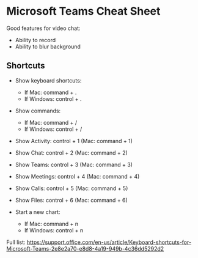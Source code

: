 # Microsoft Teams Cheat Sheet


Good features for video chat:
- Ability to record
- Ability to blur background

## Shortcuts

- Show keyboard shortcuts:
    - If Mac: command + .
    - If Windows: control + .
- Show commands:
    - If Mac: command + /
    - If Windows: control + /
    
- Show Activity: control + 1 (Mac: command + 1)
- Show Chat: control + 2 (Mac: command + 2)
- Show Teams: control + 3 (Mac: command + 3)
- Show Meetings: control + 4 (Mac: command + 4)
- Show Calls: control + 5 (Mac: command + 5)
- Show Files: control + 6 (Mac: command + 6)

- Start a new chart:
    - If Mac: command + n
    - If Windows: control + n

Full list: https://support.office.com/en-us/article/Keyboard-shortcuts-for-Microsoft-Teams-2e8e2a70-e8d8-4a19-949b-4c36dd5292d2

